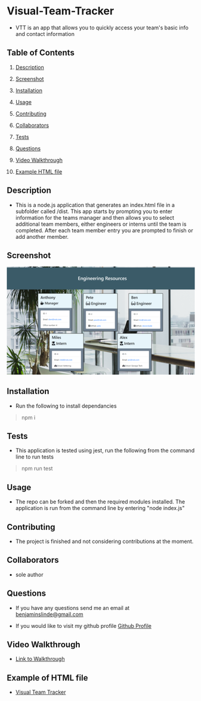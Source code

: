 # Visual-Team-Tracker

* VTT is an app that allows you to quickly access your team's basic info and contact information

## Table of Contents

1. [Description](#description)

1. [Screenshot](#screenshot)

1. [Installation](#installation)

1. [Usage](#usage)

1. [Contributing](#contributing)

1. [Collaborators](#collaborators)

1. [Tests](#tests)

1. [Questions](#questions)

1. [Video Walkthrough](#video)

1. [Example HTML file](#sample)


## <a id="description"></a>Description

* This is a node.js application that generates an index.html file in a subfolder called /dist.  This app starts by prompting you to enter information for the teams manager and then allows you to select additional team members, either engineers or interns until the team is completed.  After each team member entry you are prompted to finish or add another member.

## <a id="screenshot"></a>Screenshot

![Screenshot of Deployed App](./assets/images/VTTSS.png)

## <a id="installation"></a>Installation

* Run the following to install dependancies

> npm i

## <a id="tests"></a>Tests

* This application is tested using jest, run the following from the command line to run tests

> npm run test

## <a id="usage"></a>Usage

* The repo can be forked and then the required modules installed.  The application is run from the command line by entering "node index.js"

## <a id="contributing"></a>Contributing

* The project is finished and not considering contributions at the moment.

## <a id="collaborators"></a>Collaborators

* sole author

## <a id="questions"></a>Questions

* If you have any questions send me an email at benjaminslinde@gmail.com

* If you would like to visit my github profile [Github Profile](https://github.com/stevenslade)

## <a id="video"></a>Video Walkthrough

* [Link to Walkthrough](https://drive.google.com/file/d/1J7bmrqYHMO0WpbXu3tJvjIiokUcP_u8-/view)

## <a id="sample"></a>Example of HTML file

* [Visual Team Tracker](https://stevenslade.github.io/Visual-Team-Tracker/)

